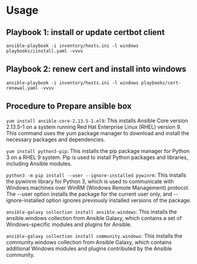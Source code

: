 # Usage

## Playbook 1: install or update certbot client

```shell
ansible-playbook -i inventory/hosts.ini -l windows playbooks/iinstall.yaml -vvvv
```

## Playbook 2: renew cert and install into windows

```shell
ansible-playbook -i inventory/hosts.ini -l windows playbooks/cert-renewal.yaml -vvvv
```

## Procedure to Prepare ansible box


`yum install ansible-core-2.13.5-1.el9`: This installs Ansible Core version 2.13.5-1 on a system running Red Hat Enterprise Linux (RHEL) version 9. This command uses the yum package manager to download and install the necessary packages and dependencies.

`yum install python3-pip`: This installs the pip package manager for Python 3 on a RHEL 9 system. Pip is used to install Python packages and libraries, including Ansible modules.

`python3 -m pip install --user --ignore-installed pywinrm`: This installs the pywinrm library for Python 3, which is used to communicate with Windows machines over WinRM (Windows Remote Management) protocol. The --user option installs the package for the current user only, and --ignore-installed option ignores previously installed versions of the package.

`ansible-galaxy collection install ansible.windows`: This installs the ansible.windows collection from Ansible Galaxy, which contains a set of Windows-specific modules and plugins for Ansible.

`ansible-galaxy collection install community.windows`: This installs the community.windows collection from Ansible Galaxy, which contains additional Windows modules and plugins contributed by the Ansible community.
